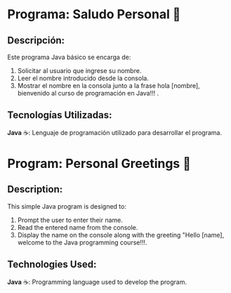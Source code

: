 # Programa: Saludo Personal :handshake:

## Descripción:

Este programa Java básico se encarga de:

1. Solicitar al usuario que ingrese su nombre.
2. Leer el nombre introducido desde la consola.
3. Mostrar el nombre en la consola junto a la frase hola [nombre], bienvenido al curso de programación en Java!!! .

## Tecnologías Utilizadas:

**Java** :coffee:: Lenguaje de programación utilizado para desarrollar el programa.

# Program: Personal Greetings :handshake:

## Description:

This simple Java program is designed to:

1. Prompt the user to enter their name.
2. Read the entered name from the console.
3. Display the name on the console along with the greeting "Hello [name], welcome to the Java programming course!!!.

## Technologies Used:

**Java** :coffee:: Programming language used to develop the program.
